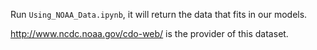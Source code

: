 Run `Using_NOAA_Data.ipynb`, it will return the data that fits in our models.

http://www.ncdc.noaa.gov/cdo-web/ is the provider of this dataset.